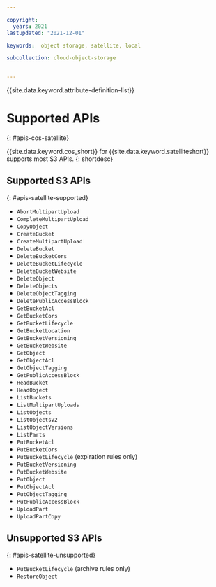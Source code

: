 ```yaml
---

copyright:
  years: 2021
lastupdated: "2021-12-01"

keywords:  object storage, satellite, local

subcollection: cloud-object-storage


---
```


{{site.data.keyword.attribute-definition-list}}

# Supported APIs
{: #apis-cos-satellite}


{{site.data.keyword.cos_short}} for {{site.data.keyword.satelliteshort}} supports most S3 APIs.
{: shortdesc}

## Supported S3 APIs
{: #apis-satellite-supported}

* `AbortMultipartUpload`
* `CompleteMultipartUpload`
* `CopyObject`
* `CreateBucket`
* `CreateMultipartUpload`
* `DeleteBucket`
* `DeleteBucketCors`
* `DeleteBucketLifecycle`
* `DeleteBucketWebsite`
* `DeleteObject`
* `DeleteObjects`
* `DeleteObjectTagging`
* `DeletePublicAccessBlock`
* `GetBucketAcl`
* `GetBucketCors`
* `GetBucketLifecycle`
* `GetBucketLocation`
* `GetBucketVersioning`
* `GetBucketWebsite`
* `GetObject`
* `GetObjectAcl`
* `GetObjectTagging`
* `GetPublicAccessBlock`
* `HeadBucket`
* `HeadObject`
* `ListBuckets`
* `ListMultipartUploads`
* `ListObjects`
* `ListObjectsV2`
* `ListObjectVersions`
* `ListParts`
* `PutBucketAcl`
* `PutBucketCors`
* `PutBucketLifecycle` (expiration rules only)
* `PutBucketVersioning`
* `PutBucketWebsite`
* `PutObject`
* `PutObjectAcl`
* `PutObjectTagging`
* `PutPublicAccessBlock`
* `UploadPart`
* `UploadPartCopy`

## Unsupported S3 APIs
{: #apis-satellite-unsupported}

* `PutBucketLifecycle` (archive rules only)
* `RestoreObject`
